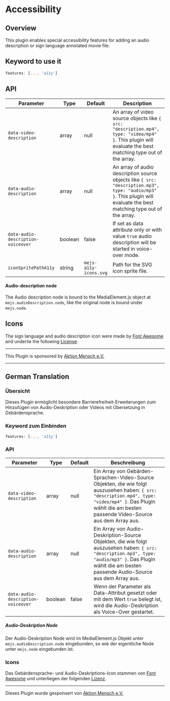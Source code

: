 # Accessibility

## Overview
This plugin enables special accessibility features for adding an audio description or sign language annotated movie file. 

## Keyword to use it
```javascript
features: [..., 'a11y']
```

## API
Parameter | Type | Default | Description
------ | --------- | ------- | --------
`data-video-description` | array | null | An array of video source objects like `{ src: "description.mp4", type: "video/mp4" }`. This plugin will evaluate the best matching type out of the array.
`data-audio-description` | array | null | An array of audio description source objects like `{ src: "description.mp3", type: "audio/mp3" }`. This plugin will evaluate the best matching type out of the array.
`data-audio-description-voiceover` | boolean | false | If set as data attribute only or with value `true` audio description will be started in voice-over mode.
`iconSpritePathA11y` | string | `mejs-a11y-icons.svg` | Path for the SVG icon sprite file.

#### Audio-description node
The Audio description node is bound to the MediaElement.js object at `mejs.audioDescription.node`, like the original node is bound under `mejs.node`.

## Icons
The sign language and audio description icon were made by [Font Awesome](https://fontawesome.com) and underlie the following [License](https://fontawesome.com/license).

---

This Plugin is sponsored by [Aktion Mensch e.V.](https://www.aktion-mensch.de)

---

## German Translation

### Übersicht
Dieses Plugin ermöglicht besondere Barrierefreiheit-Erweiterungen zum Hinzufügen von Audio-Deskription oder Videos mit Übersetzung in Gebärdensprache.

### Keyword zum Einbinden
```javascript
features: [..., 'a11y']
```

### API
Parameter | Type | Default | Beschreibung
------ | --------- | ------- | --------
`data-video-description` | array | null | Ein Array von Gebärden-Sprachen-Video-Source Objekten, die wie folgt auszusehen haben: `{ src: "description.mp4", type: "video/mp4" }`. Das Plugin wählt die am besten passende Video-Source aus dem Array aus.
`data-audio-description` | array | null | Ein Array von Audio-Deskription-Source Objekten, die wie folgt auszusehen haben: `{ src: "description.mp3", type: "audio/mp3" }`. Das Plugin wählt die am besten passende Audio-Source aus dem Array aus.
`data-audio-description-voiceover` | boolean | false | Wenn der Parameter als Data-Attribut gesetzt oder mit dem Wert `true` belegt ist, wird die Audio-Deskription als Voice-Over gestartet.

##### Audio-Deskription Node
Der Audio-Deskription Node wird im MediaElement.js Objekt unter `mejs.audioDescription.node` eingebunden, so wie der eigentliche Node unter `mejs.node` eingebunden ist.

### Icons
Das Gebärdensprache- und Audio-Deskriptions-Icon stammen von [Font Awesome](https://fontawesome.com) und unterliegen der folgenden [Lizenz](https://fontawesome.com/license).


---

Dieses Plugin wurde gesponsert von [Aktion Mensch e.V.](https://www.aktion-mensch.de)
